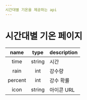 ```yaml
---
시간대별 기온을 제공하는 api
---
```


# 시간대별 기온 페이지

|  name   |  type  | description |
| :-----: | :----: | ----------- |
|  time   | string | 시간        |
|  rain   |  int   | 강수량      |
| percent |  int   | 강수 확률   |
|  icon   | string | 아이콘 URL  |

